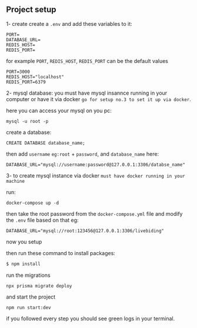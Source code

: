 
## Project setup
1- create create a `.env` and add these variables to it:


```
PORT=
DATABASE_URL=
REDIS_HOST=
REDIS_PORT=
```
for example `PORT`, `REDIS_HOST`, `REDIS_PORT` can be the default values
```
PORT=3000
REDIS_HOST="localhost"
REDIS_PORT=6379
```

2- mysql database: you must have mysql insannce running in your computer or have it via docker `go for setup no.3 to set it up via docker`.

here you can access your mysql on you pc:
```
mysql -u root -p
```
create a database:
```
CREATE DATABASE database_name;
```

then add `username` `eg:root` + `password`, and `database_name` here:

```
DATABASE_URL="mysql://username:password@127.0.0.1:3306/databse_name"
```

3- to create mysql instance via docker `must have docker running in your machine`

run:
```
docker-compose up -d 
```
then take the root password from the `docker-compose.yml` file and modify the `.env` file based on that 
eg:
```
DATABASE_URL="mysql://root:123456@127.0.0.1:3306/livebiding"
```

now you setup

then run these command to install packages:

```bash
$ npm install
```

run the migrations 
```
npx prisma migrate deploy 
```

and start the project

```
npm run start:dev
```
if you followed every step you should see green logs in your terminal.